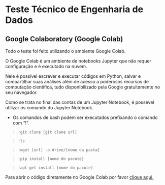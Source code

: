 # Teste Técnico de Engenharia de Dados


## Google Colaboratory (Google Colab)
Todo o teste foi feito utilizando o ambiente Google Colab. 

O Google Colab é um ambiente de notebooks Jupyter que não requer configuração e é executado na nuvem. 

Nele é possível escrever e executar códigos em Python, salvar e compartilhar suas análises além de acesso a poderosos recursos de computação científica, tudo disponibilizado pela Google gratuitamente no seu navegador.

Como se trata no final das contas de um Jupyter Notebook, é possével utilizar os comando do Jupyter Notebook.

* Os comandos de bash podem ser executados prefixando o comando com “!”.

> ```!git clone [git clone url]```

> ```!ls```

> ```!wget [url] -p drive/[nome da pasta]```

> ```!pip install [nome do pacote]```

> ```!apt-get install [nome do pacote]```


Para abrir o código diretamente no Google Colab por favor [clique aqui.](https://colab.research.google.com/drive/1jQ8l0p3irrfhwJOCRr-5i60SYhdQxZmK)